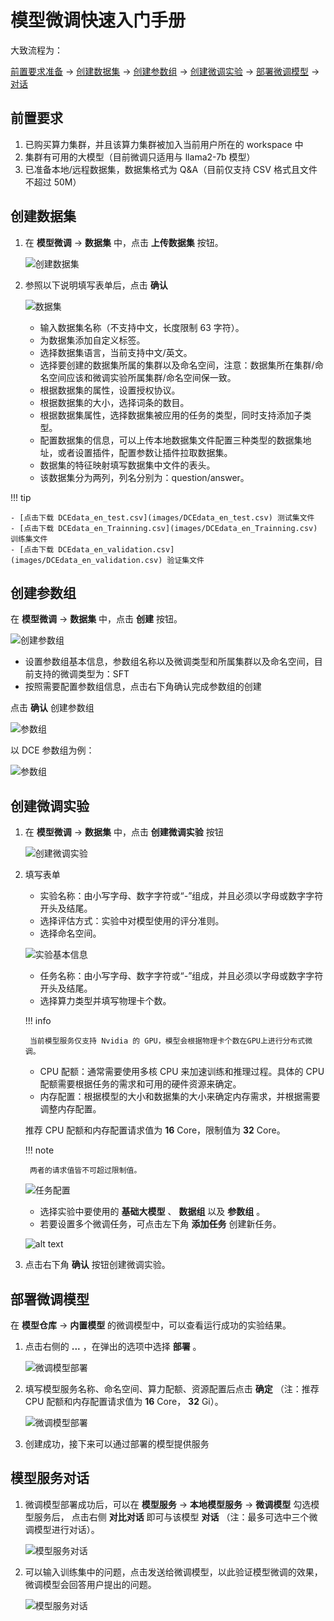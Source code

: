 # 模型微调快速入门手册

大致流程为：

[前置要求准备](#_2) -> [创建数据集](#_3) -> [创建参数组](#_4) -> [创建微调实验](#_5) -> [部署微调模型](#_6) -> [对话](#_7)

## 前置要求

1. 已购买算力集群，并且该算力集群被加入当前用户所在的 workspace 中
2. 集群有可用的大模型（目前微调只适用与 llama2-7b 模型）
3. 已准备本地/远程数据集，数据集格式为 Q&A（目前仅支持 CSV 格式且文件不超过 50M）

## 创建数据集

1. 在 **模型微调** -> **数据集** 中，点击 **上传数据集** 按钮。

    ![创建数据集](images/dataset01.png)

1. 参照以下说明填写表单后，点击 **确认**

    ![数据集](images/dataset02.png)

    - 输入数据集名称（不支持中文，长度限制 63 字符）。
    - 为数据集添加自定义标签。
    - 选择数据集语言，当前支持中文/英文。
    - 选择要创建的数据集所属的集群以及命名空间，注意：数据集所在集群/命名空间应该和微调实验所属集群/命名空间保一致。
    - 根据数据集的属性，设置授权协议。
    - 根据数据集的大小，选择词条的数目。
    - 根据数据集属性，选择数据集被应用的任务的类型，同时支持添加子类型。
    - 配置数据集的信息，可以上传本地数据集文件配置三种类型的数据集地址，或者设置插件，配置参数让插件拉取数据集。
    - 数据集的特征映射填写数据集中文件的表头。
    - 该数据集分为两列，列名分别为：question/answer。

!!! tip

    - [点击下载 DCEdata_en_test.csv](images/DCEdata_en_test.csv) 测试集文件
    - [点击下载 DCEdata_en_Trainning.csv](images/DCEdata_en_Trainning.csv) 训练集文件
    - [点击下载 DCEdata_en_validation.csv](images/DCEdata_en_validation.csv) 验证集文件

## 创建参数组

在 **模型微调** -> **数据集** 中，点击 **创建** 按钮。

![创建参数组](images/create-parameter-groups.png)

- 设置参数组基本信息，参数组名称以及微调类型和所属集群以及命名空间，目前支持的微调类型为：SFT
- 按照需要配置参数组信息，点击右下角确认完成参数组的创建

点击 **确认** 创建参数组

![参数组](images/parmergroup02.png)

以 DCE 参数组为例：

![参数组](images/parmergroup01.png)

## 创建微调实验

1. 在 **模型微调** -> **数据集** 中，点击 **创建微调实验** 按钮

    ![创建微调实验](images/create-fine-tuning-experiment.png)

2. 填写表单

    - 实验名称：由小写字母、数字字符或“-”组成，并且必须以字母或数字字符开头及结尾。
    - 选择评估方式：实验中对模型使用的评分准则。
    - 选择命名空间。

    ![实验基本信息](images/basic-information-of-experiment.png)
   
    - 任务名称：由小写字母、数字字符或“-”组成，并且必须以字母或数字字符开头及结尾。
    - 选择算力类型并填写物理卡个数。
   
    !!! info
   
        当前模型服务仅支持 Nvidia 的 GPU，模型会根据物理卡个数在GPU上进行分布式微调。
   
    - CPU 配额：通常需要使用多核 CPU 来加速训练和推理过程。具体的 CPU 配额需要根据任务的需求和可用的硬件资源来确定。
    - 内存配置：根据模型的大小和数据集的大小来确定内存需求，并根据需要调整内存配置。
   
    推荐 CPU 配额和内存配置请求值为 **16** Core，限制值为 **32** Core。
   
    !!! note
   
        两者的请求值皆不可超过限制值。
   
    ![任务配置](images/resource-allocation.png)
   
    - 选择实验中要使用的 **基础大模型** 、 **数据组** 以及 **参数组** 。
    - 若要设置多个微调任务，可点击左下角 **添加任务** 创建新任务。
   
    ![alt text](images/add-task.png)

3. 点击右下角 **确认** 按钮创建微调实验。

## 部署微调模型

在 **模型仓库** -> **内置模型** 的微调模型中，可以查看运行成功的实验结果。

1. 点击右侧的 **...** ，在弹出的选项中选择 **部署** 。

    ![微调模型部署](images/dtx-chat01.png)

2. 填写模型服务名称、命名空间、算力配额、资源配置后点击 **确定** （注：推荐 CPU 配额和内存配置请求值为 **16** Core， **32** Gi）。

    ![微调模型部署](images/dtx-chat02.png)

3. 创建成功，接下来可以通过部署的模型提供服务

## 模型服务对话

1. 微调模型部署成功后，可以在 **模型服务** -> **本地模型服务** -> **微调模型** 勾选模型服务后，
   点击右侧 **对比对话** 即可与该模型 **对话**
   （注：最多可选中三个微调模型进行对话）。

    ![模型服务对话](images/dtx-chat03.png)

2. 可以输入训练集中的问题，点击发送给微调模型，以此验证模型微调的效果，微调模型会回答用户提出的问题。

    ![模型服务对话](images/dtx-chat04.png)
